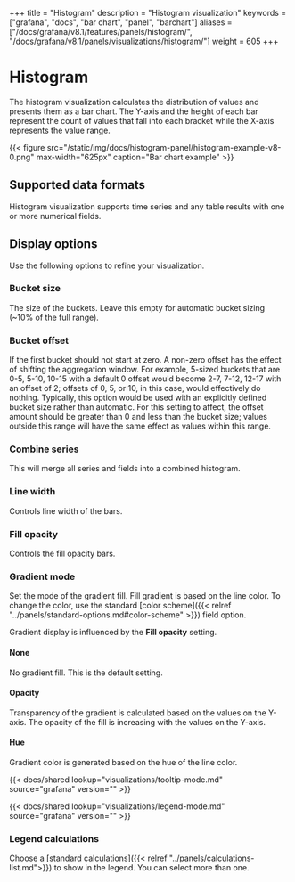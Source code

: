 +++
title = "Histogram"
description = "Histogram visualization"
keywords = ["grafana", "docs", "bar chart", "panel", "barchart"]
aliases =["/docs/grafana/v8.1/features/panels/histogram/", "/docs/grafana/v8.1/panels/visualizations/histogram/"]
weight = 605
+++

# Histogram

The histogram visualization calculates the distribution of values and presents them as a bar chart. The Y-axis and the height of each bar represent the count of values that fall into each bracket while the X-axis represents the value range.

{{< figure src="/static/img/docs/histogram-panel/histogram-example-v8-0.png" max-width="625px" caption="Bar chart example" >}}

## Supported data formats

Histogram visualization supports time series and any table results with one or more numerical fields.

## Display options

Use the following options to refine your visualization.

### Bucket size

The size of the buckets. Leave this empty for automatic bucket sizing (~10% of the full range).

### Bucket offset

If the first bucket should not start at zero. A non-zero offset has the effect of shifting the aggregation window. For example, 5-sized buckets that are 0-5, 5-10, 10-15 with a default 0 offset would become 2-7, 7-12, 12-17 with an offset of 2; offsets of 0, 5, or 10, in this case, would effectively do nothing. Typically, this option would be used with an explicitly defined bucket size rather than automatic. For this setting to affect, the offset amount should be greater than 0 and less than the bucket size; values outside this range will have the same effect as values within this range.

### Combine series

This will merge all series and fields into a combined histogram.

### Line width

Controls line width of the bars.

### Fill opacity

Controls the fill opacity bars.

### Gradient mode

Set the mode of the gradient fill. Fill gradient is based on the line color. To change the color, use the standard [color scheme]({{< relref "../panels/standard-options.md#color-scheme" >}}) field option.

Gradient display is influenced by the **Fill opacity** setting.

#### None

No gradient fill. This is the default setting.

#### Opacity

Transparency of the gradient is calculated based on the values on the Y-axis. The opacity of the fill is increasing with the values on the Y-axis.

#### Hue

Gradient color is generated based on the hue of the line color.

{{< docs/shared lookup="visualizations/tooltip-mode.md" source="grafana" version="<GRAFANA VERSION>" >}}

{{< docs/shared lookup="visualizations/legend-mode.md" source="grafana" version="<GRAFANA VERSION>" >}}

### Legend calculations

Choose a [standard calculations]({{< relref "../panels/calculations-list.md">}}) to show in the legend. You can select more than one.
